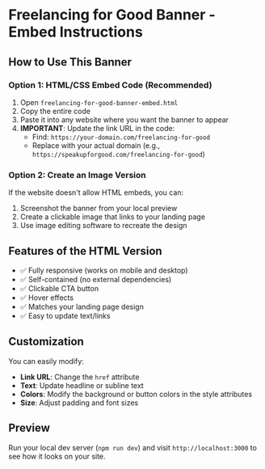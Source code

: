 # Freelancing for Good Banner - Embed Instructions

## How to Use This Banner

### Option 1: HTML/CSS Embed Code (Recommended)
1. Open `freelancing-for-good-banner-embed.html`
2. Copy the entire code
3. Paste it into any website where you want the banner to appear
4. **IMPORTANT**: Update the link URL in the code:
   - Find: `https://your-domain.com/freelancing-for-good`
   - Replace with your actual domain (e.g., `https://speakupforgood.com/freelancing-for-good`)

### Option 2: Create an Image Version
If the website doesn't allow HTML embeds, you can:
1. Screenshot the banner from your local preview
2. Create a clickable image that links to your landing page
3. Use image editing software to recreate the design

## Features of the HTML Version
- ✅ Fully responsive (works on mobile and desktop)
- ✅ Self-contained (no external dependencies)
- ✅ Clickable CTA button
- ✅ Hover effects
- ✅ Matches your landing page design
- ✅ Easy to update text/links

## Customization
You can easily modify:
- **Link URL**: Change the `href` attribute
- **Text**: Update headline or subline text
- **Colors**: Modify the background or button colors in the style attributes
- **Size**: Adjust padding and font sizes

## Preview
Run your local dev server (`npm run dev`) and visit `http://localhost:3000` to see how it looks on your site.




